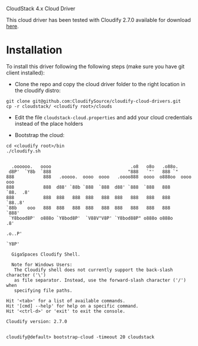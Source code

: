 CloudStack 4.x Cloud Driver 

This cloud driver has been tested with Cloudify 2.7.0 available for download [here](http://cloudifysource.org/http://www.cloudifysource.org/downloads/get_cloudify).

# Installation 

To install this driver following the following steps (make sure you have git client installed): 

* Clone the repo and copy the cloud driver folder to the right location in the cloudify distro: 
```
git clone git@github.com:CloudifySource/cloudify-cloud-drivers.git
cp -r cloudstack/ <cloudify root>/clouds
```
* Edit the file `cloudstack-cloud.properties` and add your cloud credentials instead of the place holders

* Bootstrap the cloud: 
```
cd <cloudify root>/bin
./cloudify.sh
```

```

  .oooooo.   oooo                              .o8   o8o   .o88o.             
 d8P'  `Y8b  `888                             "888   `"'   888 `"             
888           888   .ooooo.  oooo  oooo   .oooo888  oooo  o888oo  oooo    ooo 
888           888  d88' `88b `888  `888  d88' `888  `888   888     `88.  .8'  
888           888  888   888  888   888  888   888   888   888      `88..8'   
`88b    ooo   888  888   888  888   888  888   888   888   888       `888'    
 `Y8bood8P'  o888o `Y8bod8P'  `V88V"V8P' `Y8bod88P" o888o o888o       .8'     
                                                                  .o..P'      
                                                                  `Y8P'

  GigaSpaces Cloudify Shell.  

  Note for Windows Users:
   The Cloudify shell does not currently support the back-slash character ('\')
   as file separator. Instead, use the forward-slash character ('/') when
   specifying file paths.

Hit '<tab>' for a list of available commands.
Hit '[cmd] --help' for help on a specific command.
Hit '<ctrl-d>' or 'exit' to exit the console.

Cloudify version: 2.7.0


cloudify@default> bootstrap-cloud -timeout 20 cloudstack
```

